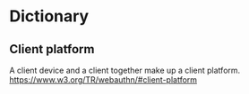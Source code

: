 # Dictionary

## Client platform

A client device and a client together make up a client platform.
<https://www.w3.org/TR/webauthn/#client-platform>
